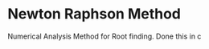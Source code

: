 Newton Raphson Method
============================

Numerical Analysis Method for Root finding. Done this in c

